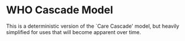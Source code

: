 # WHO Cascade Model

This is a deterministic version of the `Care Cascade' model, but heavily simplified for uses that will become apparent over time.